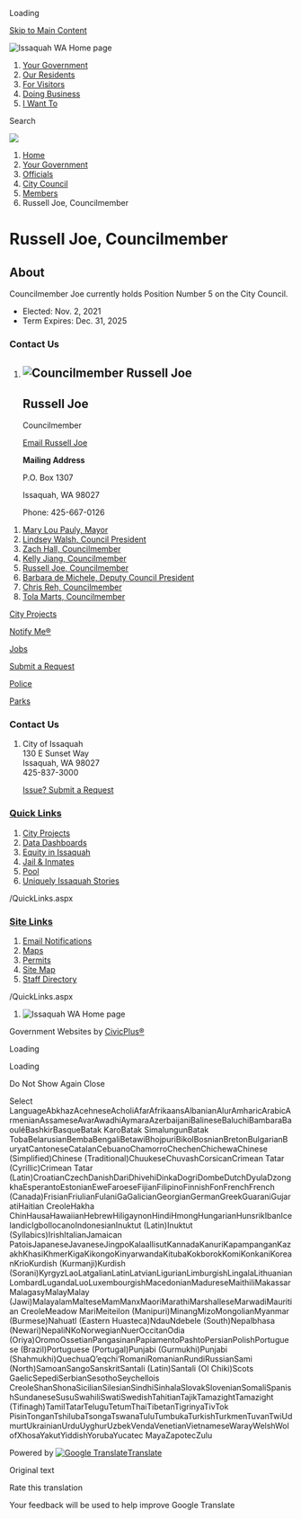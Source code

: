 Loading

[Skip to Main Content](https://www.issaquahwa.gov/3322/Russell-Joe-Councilmember/)

![Issaquah WA Home page](https://www.issaquahwa.gov/ImageRepository/Document?documentID=9659)

1. [Your Government](https://www.issaquahwa.gov/27/Your-Government)
2. [Our Residents](https://www.issaquahwa.gov/8/Our-Residents)
3. [For Visitors](https://www.issaquahwa.gov/31/For-Visitors)
4. [Doing Business](https://www.issaquahwa.gov/35/Doing-Business)
5. [I Want To](https://www.issaquahwa.gov/9/I-Want-To)

Search

![](https://www.issaquahwa.gov/ImageRepository/Document?documentID=10036)

1. [Home](https://www.issaquahwa.gov)
2. [Your Government](https://www.issaquahwa.gov/27/Your-Government)
3. [Officials](https://www.issaquahwa.gov/314/Officials)
4. [City Council](https://www.issaquahwa.gov/316/City-Council)
5. [Members](https://www.issaquahwa.gov/527/Members)
6. Russell Joe, Councilmember

# Russell Joe, Councilmember

## About

Councilmember Joe currently holds Position Number 5 on the City Council.

- Elected: Nov. 2, 2021
- Term Expires: Dec. 31, 2025

### Contact Us

1. ## ![Councilmember Russell Joe](https://www.issaquahwa.gov/ImageRepository/Document?documentId=8673)
   
   ## Russell Joe
   
   Councilmember
   
   [Email Russell Joe](mailto:russellj@issaquahwa.gov)
   
   **Mailing Address**
   
   P.O. Box 1307
   
   Issaquah, WA 98027
   
   Phone: 425-667-0126

<!--THE END-->

1. [Mary Lou Pauly, Mayor](https://www.issaquahwa.gov/528/Mary-Lou-Pauly-Mayor)
2. [Lindsey Walsh, Council President](https://www.issaquahwa.gov/531/Lindsey-Walsh-Council-President)
3. [Zach Hall, Councilmember](https://www.issaquahwa.gov/3183/Zach-Hall-Councilmember)
4. [Kelly Jiang, Councilmember](https://www.issaquahwa.gov/3556/Kelly-Jiang-Councilmember)
5. [Russell Joe, Councilmember](https://www.issaquahwa.gov/3322/Russell-Joe-Councilmember)
6. [Barbara de Michele, Deputy Council President](https://www.issaquahwa.gov/3138/Barbara-de-Michele-Deputy-Council-Presid)
7. [Chris Reh, Councilmember](https://www.issaquahwa.gov/532/Chris-Reh-Councilmember)
8. [Tola Marts, Councilmember](https://www.issaquahwa.gov/534/Tola-Marts-Councilmember)

[City Projects](https://www.issaquahwa.gov/90/City-Projects)

[Notify Me®](https://www.issaquahwa.gov/list.aspx)

[Jobs](https://www.governmentjobs.com/careers/issaquahwa)

[Submit a Request](https://www.issaquahwa.gov/Request)

[Police](https://www.issaquahwa.gov/306/Police)

[Parks](https://www.issaquahwa.gov/305/Parks-Community-Services)

### Contact Us

1. City of Issaquah  
   130 E Sunset Way  
   Issaquah, WA 98027  
   425-837-3000
   
   [Issue? Submit a Request](https://www.issaquahwa.gov/Request)

### [Quick Links](https://www.issaquahwa.gov/QuickLinks.aspx?CID=252)

1. [City Projects](https://www.issaquahwa.gov/90/Major-Projects)
2. [Data Dashboards](https://www.issaquahwa.gov/3362/Data-Dashboards)
3. [Equity in Issaquah](https://www.issaquahwa.gov/3227)
4. [Jail &amp; Inmates](https://www.issaquahwa.gov/398)
5. [Pool](https://www.issaquahwa.gov/793/Julius-Boehm-Pool)
6. [Uniquely Issaquah Stories](https://www.issaquahwa.gov/3502/Uniquely-Issaquah)

/QuickLinks.aspx

### [Site Links](https://www.issaquahwa.gov/QuickLinks.aspx?CID=253)

1. [Email Notifications](https://www.issaquahwa.gov/list.aspx)
2. [Maps](https://www.issaquahwa.gov/1119)
3. [Permits](https://www.issaquahwa.gov/146)
4. [Site Map](https://www.issaquahwa.gov/sitemap)
5. [Staff Directory](https://www.issaquahwa.gov/directory.aspx)

/QuickLinks.aspx

1. ![Issaquah WA Home page](https://www.issaquahwa.gov/ImageRepository/Document?documentId=9701)

Government Websites by [CivicPlus®](https://connect.civicplus.com/referral)

Loading

Loading

Do Not Show Again Close

Select LanguageAbkhazAcehneseAcholiAfarAfrikaansAlbanianAlurAmharicArabicArmenianAssameseAvarAwadhiAymaraAzerbaijaniBalineseBaluchiBambaraBaouléBashkirBasqueBatak KaroBatak SimalungunBatak TobaBelarusianBembaBengaliBetawiBhojpuriBikolBosnianBretonBulgarianBuryatCantoneseCatalanCebuanoChamorroChechenChichewaChinese (Simplified)Chinese (Traditional)ChuukeseChuvashCorsicanCrimean Tatar (Cyrillic)Crimean Tatar (Latin)CroatianCzechDanishDariDhivehiDinkaDogriDombeDutchDyulaDzongkhaEsperantoEstonianEweFaroeseFijianFilipinoFinnishFonFrenchFrench (Canada)FrisianFriulianFulaniGaGalicianGeorgianGermanGreekGuaraniGujaratiHaitian CreoleHakha ChinHausaHawaiianHebrewHiligaynonHindiHmongHungarianHunsrikIbanIcelandicIgboIlocanoIndonesianInuktut (Latin)Inuktut (Syllabics)IrishItalianJamaican PatoisJapaneseJavaneseJingpoKalaallisutKannadaKanuriKapampanganKazakhKhasiKhmerKigaKikongoKinyarwandaKitubaKokborokKomiKonkaniKoreanKrioKurdish (Kurmanji)Kurdish (Sorani)KyrgyzLaoLatgalianLatinLatvianLigurianLimburgishLingalaLithuanianLombardLugandaLuoLuxembourgishMacedonianMadureseMaithiliMakassarMalagasyMalayMalay (Jawi)MalayalamMalteseMamManxMaoriMarathiMarshalleseMarwadiMauritian CreoleMeadow MariMeiteilon (Manipuri)MinangMizoMongolianMyanmar (Burmese)Nahuatl (Eastern Huasteca)NdauNdebele (South)Nepalbhasa (Newari)NepaliNKoNorwegianNuerOccitanOdia (Oriya)OromoOssetianPangasinanPapiamentoPashtoPersianPolishPortuguese (Brazil)Portuguese (Portugal)Punjabi (Gurmukhi)Punjabi (Shahmukhi)QuechuaQʼeqchiʼRomaniRomanianRundiRussianSami (North)SamoanSangoSanskritSantali (Latin)Santali (Ol Chiki)Scots GaelicSepediSerbianSesothoSeychellois CreoleShanShonaSicilianSilesianSindhiSinhalaSlovakSlovenianSomaliSpanishSundaneseSusuSwahiliSwatiSwedishTahitianTajikTamazightTamazight (Tifinagh)TamilTatarTeluguTetumThaiTibetanTigrinyaTivTok PisinTonganTshilubaTsongaTswanaTuluTumbukaTurkishTurkmenTuvanTwiUdmurtUkrainianUrduUyghurUzbekVendaVenetianVietnameseWarayWelshWolofXhosaYakutYiddishYorubaYucatec MayaZapotecZulu

Powered by [![Google Translate](https://www.gstatic.com/images/branding/googlelogo/1x/googlelogo_color_42x16dp.png)Translate](https://translate.google.com)

Original text

Rate this translation

Your feedback will be used to help improve Google Translate